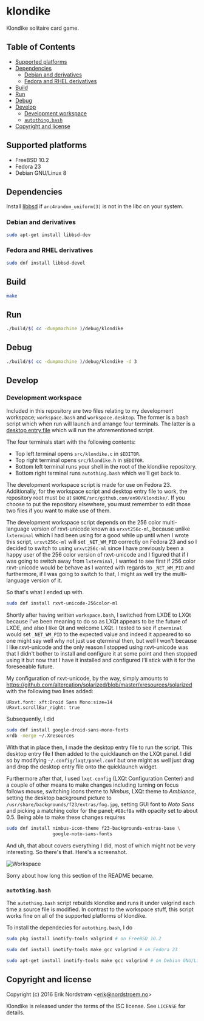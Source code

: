 # klondike

Klondike solitaire card game.

## Table of Contents

* [Supported platforms](#supported-platforms)
* [Dependencies](#dependencies)
  - [Debian and derivatives](#debian-and-derivatives)
  - [Fedora and RHEL derivatives](#fedora-and-rhel-derivatives)
* [Build](#build)
* [Run](#run)
* [Debug](#debug)
* [Develop](#develop)
  - [Development workspace](#development-workspace)
  - [`autothing.bash`](#autothingbash)
* [Copyright and license](#copyright-and-license)

## Supported platforms

  * FreeBSD 10.2
  * Fedora 23
  * Debian GNU/Linux 8

## Dependencies

Install [libbsd](http://libbsd.freedesktop.org/wiki/) if `arc4random_uniform(3)`
is not in the libc on your system.

### Debian and derivatives

```bash
sudo apt-get install libbsd-dev
```

### Fedora and RHEL derivatives

```bash
sudo dnf install libbsd-devel
```

## Build

```bash
make
```

## Run

```bash
./build/$( cc -dumpmachine )/debug/klondike
```

## Debug

```bash
./build/$( cc -dumpmachine )/debug/klondike -d 3
```

## Develop

### Development workspace

Included in this repository are two files relating to my development workspace;
`workspace.bash` and `workspace.desktop`. The former is a bash script which
when run will launch and arrange four terminals. The latter is
a [desktop entry file](https://specifications.freedesktop.org/desktop-entry-spec/desktop-entry-spec-latest.html)
which will run the aforementioned script.

The four terminals start with the following contents:

* Top left terminal opens `src/klondike.c` in `$EDITOR`.
* Top right terminal opens `src/klondike.h` in `$EDITOR`.
* Bottom left terminal runs your shell in the root of the klondike repository.
* Bottom right terminal runs `autothing.bash` which we'll get back to.

The development workspace script is made for use on Fedora 23. Additionally,
for the workspace script and desktop entry file to work, the repository root
must be at `$HOME/src/github.com/en90/klondike/`. If you choose to put
the repository elsewhere, you must remember to edit those two files
if you want to make use of them.

The development workspace script depends on the 256 color multi-language
version of rxvt-unicode known as `urxvt256c-ml`, because unlike `lxterminal`
which I had been using for a good while up until when I wrote this script,
`urxvt256c-ml` will set `_NET_WM_PID` correctly on Fedora 23 and so
I decided to switch to using `urxvt256c-ml` since I have previously been
a happy user of the 256 color version of rxvt-unicode and I figured that
if I was going to switch away from `lxterminal`, I wanted to see first
if 256 color rxvt-unicode would be behave as I wanted with regards to
`_NET_WM_PID` and furthermore, if I was going to switch to that,
I might as well try the multi-language version of it.

So that's what I ended up with.

```bash
sudo dnf install rxvt-unicode-256color-ml
```

Shortly after having written `workspace.bash`, I switched from LXDE to LXQt
because I've been meaning to do so as LXQt appears to be the future of LXDE,
and also I like Qt and welcome LXQt. I tested to see if `qterminal` would
set `_NET_WM_PID` to the expected value and indeed it appeared to
so one might say well why not just use qterminal then, but well I won't
because I like rxvt-unicode and the only reason I stopped using rxvt-unicode
was that I didn't bother to install and configure it at some point
and then stopped using it but now that I have it installed and configured
I'll stick with it for the foreseeable future.

My configuration of rxvt-unicode, by the way, simply amounts to
https://github.com/altercation/solarized/blob/master/xresources/solarized
with the following two lines added:

```
URxvt.font: xft:Droid Sans Mono:size=14
URxvt.scrollBar_right: true
```

Subsequently, I did

```bash
sudo dnf install google-droid-sans-mono-fonts
xrdb -merge ~/.Xresources
```

With that in place then, I made the desktop entry file to run the script.
This desktop entry file I then added to the quicklaunch on the LXQt panel.
I did so by modifying `~/.config/lxqt/panel.conf` but one might as well
just drag and drop the desktop entry file onto the quicklaunch widget.

Furthermore after that, I used `lxqt-config` (LXQt Configuration Center)
and a couple of other means to make changes including turning on
focus follows mouse, switching icons theme to *Nimbus*,
LXQt theme to *Ambiance*, setting the desktop background picture
to `/usr/share/backgrounds/f23/extras/fog.jpg`, setting GUI font
to *Noto Sans* and picking a matching color for the panel;
`#88cf8a` with opacity set to about 0.5.
Being able to make these changes requires

```bash
sudo dnf install nimbus-icon-theme f23-backgrounds-extras-base \
                 google-noto-sans-fonts
```

And uh, that about covers everything I did, most of which might not be
very interesting. So there's that. Here's a screenshot.

![Workspace](/../screenshots/workspace.png?raw=true)

Sorry about how long this section of the README became.

### `autothing.bash`

The `autothing.bash` script rebuilds klondike and runs it under valgrind
each time a source file is modified. In contrast to the workspace stuff,
this script works fine on all of the supported platforms of klondike.

To install the dependecies for `autothing.bash`, I do

```bash
sudo pkg install inotify-tools valgrind # on FreeBSD 10.2
```

```bash
sudo dnf install inotify-tools make gcc valgrind # on Fedora 23
```

```bash
sudo apt-get install inotify-tools make gcc valgrind # on Debian GNU/Linux 8
```

## Copyright and license

Copyright (c) 2016 Erik Nordstrøm &lt;erik@nordstroem.no&gt;

Klondike is released under the terms of the ISC license.
See `LICENSE` for details.
